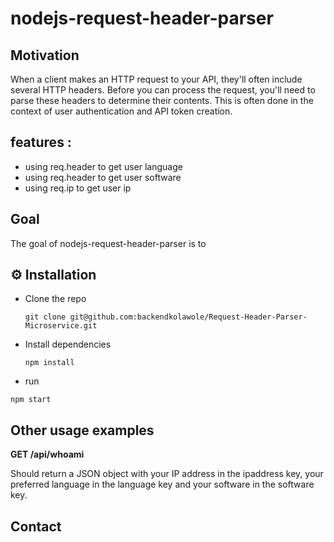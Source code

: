 # nodejs-request-header-parser

## Motivation
When a client makes an HTTP request to your API, they'll often include several HTTP headers. Before you can process the request, you'll need to parse these headers to determine their contents. This is often done in the context of user authentication and API token creation.

## features :
 * using req.header to get user language
 * using req.header to get user software
 * using req.ip to get user ip

## Goal
The goal of nodejs-request-header-parser is to

## ⚙️ Installation

- Clone the repo 

  `git clone git@github.com:backendkolawole/Request-Header-Parser-Microservice.git` 

- Install dependencies

  `npm install`

- run

`npm start`

## Other usage examples

**GET /api/whoami** 

Should return a JSON object with your IP address in the ipaddress key, your preferred language in the language key and your software in the software key.

## Contact






